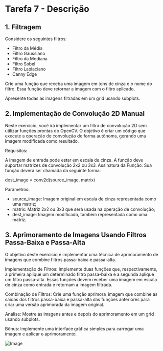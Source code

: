 # Tarefa 7 - Descrição

## 1. Filtragem
Considere os seguintes filtros:

- Filtro da Média
- Filtro Gaussiano
- Filtro da Mediana
- Filtro Sobel
- Filtro Laplaciano
- Canny Edge


Crie uma função que receba uma imagem em tons de cinza e o nome do filtro. Essa função deve retornar a imagem com o filtro aplicado.

Apresente todas as imagens filtradas em um grid usando subplots.

## 2. Implementação de Convolução 2D Manual
Neste exercício, você irá implementar um filtro de convolução 2D sem utilizar funções prontas do OpenCV. O objetivo é criar um código que execute a operação de convolução de forma autônoma, gerando uma imagem modificada como resultado.

Requisitos:

A imagem de entrada pode estar em escala de cinza.
A função deve suportar matrizes de convolução 2x2 ou 3x3.
Assinatura da Função: Sua função deverá ser chamada da seguinte forma:

dest_image = conv2d(source_image, matrix)

Parâmetros:

- source_image: Imagem original em escala de cinza representada como uma matriz;
- matrix: Matriz 2x2 ou 3x3 que será usada na operação de convolução;
- dest_image: Imagem modificada, também representada como uma matriz.
 
## 3. Aprimoramento de Imagens Usando Filtros Passa-Baixa e Passa-Alta
O objetivo deste exercício é implementar uma técnica de aprimoramento de imagens que combine filtros passa-baixa e passa-alta.

Implementação de Filtros: Implemente duas funções que, respectivamente, a primeira aplique um determinado filtro passa-baixa e a segunda aplique um filtro passa-alta. Essas funções devem receber uma imagem em escala de cinza como entrada e retornam a imagem filtrada.

Combinação de Filtros: Crie uma função aprimora_imagem que combine as saídas dos filtros passa-baixa e passa-alta das funções anteriores para criar uma versão aprimorada da imagem original.

Análise: Mostre as imagens antes e depois do aprimoramento em um grid usando subplots.

Bônus: Implemente uma interface gráfica simples para carregar uma imagem e aplicar o aprimoramento.

![Image](https://github.com/user-attachments/assets/80742617-3659-4c81-b0e2-64616cc9aeb4)
